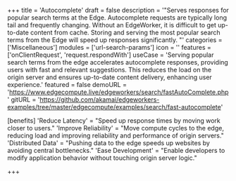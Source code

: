 +++
title = 'Autocomplete'
draft = false
description = '"Serves responses for popular search terms at the Edge. Autocomplete requests are typically long tail and frequently changing. Without an EdgeWorker, it is difficult to get up-to-date content from cache. Storing and serving the most popular search terms from the Edge will speed up responses significantly.	"'
categories = ['Miscellaneous']
modules = ['url-search-params']
icon = ''
features = ['onClientRequest', 'request.respondWith']
useCase = 'Serving popular search terms from the edge accelerates autocomplete responses, providing users with fast and relevant suggestions. This reduces the load on the origin server and ensures up-to-date content delivery, enhancing user experience.'
featured = false
demoURL = 'https://www.edgecompute.live/edgeworkers/search/fastAutoComplete.php'
gitURL = 'https://github.com/akamai/edgeworkers-examples/tree/master/edgecompute/examples/search/fast-autocomplete'

[benefits]
	'Reduce Latency' = "Speed up response times by moving work closer to users."
	'Improve Reliability' = "Move compute cycles to the edge, reducing load and improving reliability and performance of origin servers."
	'Distributed Data' = "Pushing data to the edge speeds up websites by avoiding central bottlenecks."
	'Ease Development' = "Enable developers to modify application behavior without touching origin server logic."

+++